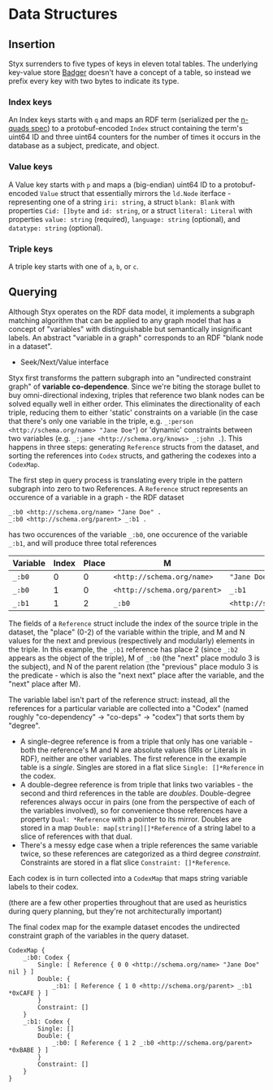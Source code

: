 # Data Structures

## Insertion

Styx surrenders to five types of keys in eleven total tables. The underlying key-value store [Badger](https://github.com/dgraph-io/badger) doesn't have a concept of a table, so instead we prefix every key with two bytes to indicate its type.

### Index keys

An Index keys starts with `q` and maps an RDF term (serialized per the [n-quads spec](https://www.w3.org/TR/n-quads/#n-quads-language)) to a protobuf-encoded `Index` struct containing the term's uint64 ID and three uint64 counters for the number of times it occurs in the database as a subject, predicate, and object.

### Value keys

A Value key starts with `p` and maps a (big-endian) uint64 ID to a protobuf-encoded `Value` struct that essentially mirrors the `ld.Node` iterface - representing one of a string `iri: string`, a struct `blank: Blank` with properties `Cid: []byte` and `id: string`, or a struct `literal: Literal` with properties `value: string` (required), `language: string` (optional), and `datatype: string` (optional).

### Triple keys

A triple key starts with one of `a`, `b`, or `c`.

## Querying

Although Styx operates on the RDF data model, it implements a subgraph matching algorithm that can be applied to any graph model that has a concept of "variables" with distinguishable but semantically insignificant labels. An abstract "variable in a graph" corresponds to an RDF "blank node in a dataset".

- Seek/Next/Value interface

Styx first transforms the pattern subgraph into an "undirected constraint graph" of **variable co-dependence**. Since we're biting the storage bullet to buy omni-directional indexing, triples that reference two blank nodes can be solved equally well in either order. This eliminates the directionality of each triple, reducing them to either 'static' constraints on a variable (in the case that there's only one variable in the triple, e.g. `_:person <http://schema.org/name> "Jane Doe"`) or 'dynamic' constraints between two variables (e.g. `_:jane <http://schema.org/knows> _:john .`). This happens in three steps: generating `Reference` structs from the dataset, and sorting the references into `Codex` structs, and gathering the codexes into a `CodexMap`.

The first step in query process is translating every triple in the pattern subgraph into zero to two References. A `Reference` struct represents an occurence of a variable in a graph - the RDF dataset

```
_:b0 <http://schema.org/name> "Jane Doe" .
_:b0 <http://schema.org/parent> _:b1 .
```

has two occurences of the variable `_:b0`, one occurence of the variable `_:b1`, and will produce three total references

| Variable | Index | Place | M                            | N                            |
| -------- | ----- | ----- | ---------------------------- | ---------------------------- |
| `_:b0`   | 0     | 0     | `<http://schema.org/name>`   | `"Jane Doe"`                 |
| `_:b0`   | 1     | 0     | `<http://schema.org/parent>` | `_:b1`                       |
| `_:b1`   | 1     | 2     | `_:b0`                       | `<http://schema.org/parent>` |

The fields of a `Reference` struct include the index of the source triple in the dataset, the "place" (0-2) of the variable within the triple, and M and N values for the next and previous (respectively and modularly) elements in the triple. In this example, the `_:b1` reference has place 2 (since `_:b2` appears as the object of the triple), M of `_:b0` (the "next" place modulo 3 is the subject), and N of the parent relation (the "previous" place modulo 3 is the predicate - which is also the "next next" place after the variable, and the "next" place after M).

The variable label isn't part of the reference struct: instead, all the references for a particular variable are collected into a "Codex" (named roughly "co-dependency" -> "co-deps" -> "codex") that sorts them by "degree".

- A single-degree reference is from a triple that only has one variable - both the reference's M and N are absolute values (IRIs or Literals in RDF), neither are other variables. The first reference in the example table is a _single_. Singles are stored in a flat slice `Single: []*Reference` in the codex.
- A double-degree reference is from triple that links two variables - the second and third references in the table are _doubles_. Double-degree references always occur in pairs (one from the perspective of each of the variables involved), so for convenience those references have a property `Dual: *Reference` with a pointer to its mirror. Doubles are stored in a map `Double: map[string][]*Reference` of a string label to a slice of references with that dual.
- There's a messy edge case when a triple references the same variable twice, so these references are categorized as a third degree _constraint_. Constraints are stored in a flat slice `Constraint: []*Reference`.

Each codex is in turn collected into a `CodexMap` that maps string variable labels to their codex.

(there are a few other properties throughout that are used as heuristics during query planning, but they're not architecturally important)

The final codex map for the example dataset encodes the undirected constraint graph of the variables in the query dataset.

```
CodexMap {
	_:b0: Codex {
		Single: [ Reference { 0 0 <http://schema.org/name> "Jane Doe" nil } ]
		Double: {
			_:b1: [ Reference {	1 0 <http://schema.org/parent> _:b1 *0xCAFE } ]
		}
		Constraint: []
	}
	_:b1: Codex {
		Single: []
		Double: {
			_:b0: [ Reference { 1 2 _:b0 <http://schema.org/parent> *0xBABE } ]
		}
		Constraint: []
	}
}
```
